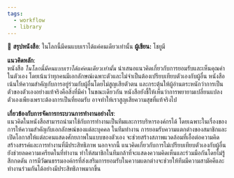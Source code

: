 ```yaml
---
tags:
  - workflow
  - library
---
```

📖 **สรุปหนังสือ**: ในโลกนี้มีคนแบบเราได้แค่คนเดียวเท่านั้น
**ผู้เขียน:** โชยูมี

**แนวคิดหลัก**:  
หนังสือ _ในโลกนี้มีคนแบบเราได้แค่คนเดียวเท่านั้น_ นำเสนอแนวคิดเกี่ยวกับการยอมรับและเห็นคุณค่าในตัวเอง โดยเน้นว่าทุกคนมีเอกลักษณ์เฉพาะตัวและไม่จำเป็นต้องเปรียบเทียบตัวเองกับผู้อื่น หนังสือเน้นให้ความสำคัญกับการอยู่ร่วมกับผู้อื่นโดยไม่สูญเสียตัวตน และกระตุ้นให้ผู้อ่านตระหนักว่าการเป็นตัวของตัวเองอย่างแท้จริงคือสิ่งที่มีค่า ในขณะเดียวกัน หนังสือยังชี้ให้เห็นว่าการพยายามเปลี่ยนแปลงตัวเองเพียงเพราะต้องการเป็นที่ยอมรับ อาจทำให้เราสูญเสียความสุขที่แท้จริงไป

**เกี่ยวข้องกับการจัดการกระบวนการทำงานอย่างไร**:  
แนวคิดในหนังสือสามารถนำมาใช้กับการทำงานเป็นทีมและการบริหารองค์กรได้ โดยเฉพาะในเรื่องของการให้ความสำคัญกับเอกลักษณ์ของแต่ละบุคคล ในทีมทำงาน การยอมรับความแตกต่างของสมาชิกและเปิดโอกาสให้แต่ละคนแสดงศักยภาพในแบบของตัวเอง จะช่วยสร้างสภาพแวดล้อมที่เอื้อต่อความคิดสร้างสรรค์และการทำงานที่มีประสิทธิภาพ นอกจากนี้ แนวคิดเกี่ยวกับการไม่เปรียบเทียบตัวเองกับผู้อื่นยังช่วยลดความเครียดในที่ทำงาน ทำให้สมาชิกในทีมกล้าที่จะแสดงความคิดเห็นและร่วมมือกันโดยไม่รู้สึกกดดัน การมีวัฒนธรรมองค์กรที่ส่งเสริมการยอมรับในความแตกต่างจะช่วยให้ทีมมีความสามัคคีและทำงานร่วมกันได้อย่างมีประสิทธิภาพมากขึ้น